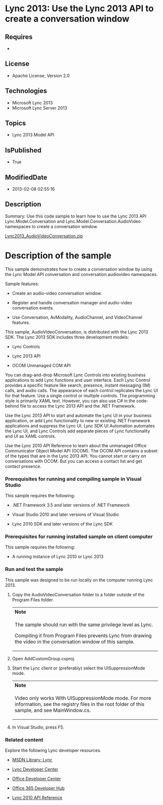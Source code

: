 # Lync 2013: Use the Lync 2013 API to create a conversation window
## Requires
* 
## License
* Apache License, Version 2.0
## Technologies
* Microsoft Lync 2013
* Microsoft Lync Server 2013
## Topics
* Lync 2013 Model API
## IsPublished
* True
## ModifiedDate
* 2013-02-08 02:55:16
## Description

<div id="header">Summary: Use this code sample to learn how to use the Lync 2013 API
<span class="label">Lync.Model.Conversation</span> and <span class="label">Lync.Model.Conversation.AudioVideo</span> namespaces to create a conversation window.</div>
<div id="mainSection">
<div id="mainBody">
<div class="introduction">
<p><a id="75768" href="/Lync-2013-Use-the-Lync-68eabecb/file/75768/1/Lync2013_AudioVideoConversation.zip">Lync2013_AudioVideoConversation.zip</a>&nbsp;</p>
</div>
<h1 class="heading">Description of the sample</h1>
<div class="section" id="sectionSection0">
<p>This sample demonstrates how to create a conversation window by using the Lync Model API
<span class="label">conversation</span> and <span class="label">conversation.audiovideo</span> namespaces.</p>
<p>Sample features:</p>
<ul>
<li>
<p>Create an audio-video conversation window.</p>
</li><li>
<p>Register and handle conversation manager and audio-video conversation events.</p>
</li><li>
<p>Use <span class="label">Conversation</span>, <span class="label">AvModality</span>,
<span class="label">AudioChannel</span>, and <span class="label">VideoChannel</span> features.</p>
</li></ul>
<p>This sample, AudioVideoConversation, is distributed with the Lync 2013 SDK. The Lync 2013 SDK includes three development models:</p>
<ul>
<li>
<p>Lync Controls</p>
</li><li>
<p>Lync 2013 API</p>
</li><li>
<p>OCOM Unmanaged COM API</p>
</li></ul>
<p>You can drag-and-drop Microsoft Lync Controls into existing business applications to add Lync functions and user interface. Each Lync Control provides a specific feature like search, presence, instant messaging (IM) calls, and audio calls. The appearance
 of each control replicates the Lync UI for that feature. Use a single control or multiple controls. The programming style is primarily XAML text. However, you can also use C# in the code-behind file to access the Lync 2013 API and the .NET Framework.</p>
<p>Use the Lync 2013 API to start and automate the Lync UI in your business application, or add Lync functionality to new or existing .NET Framework applications and suppress the Lync UI. Lync SDK UI Automation automates the Lync UI, and Lync Controls add separate
 pieces of Lync functionality and UI as XAML controls.</p>
<p>Use the Lync 2010 API Reference to learn about the unmanaged Office Communicator Object Model API (OCOM). The OCOM API contains a subset of the types that are in the Lync 2013 API. You cannot start or carry on conversations with OCOM. But you can access
 a contact list and get contact presence.</p>
<h3 class="subHeading">Prerequisites for running and compiling sample in Visual Studio</h3>
<div class="subsection">
<p>This sample requires the following:</p>
<ul>
<li>
<p>.NET Framework 3.5 and later versions of .NET Framework</p>
</li><li>
<p>Visual Studio 2010 and later versions of Visual Studio</p>
</li><li>
<p>Lync 2010 SDK and later versions of the Lync SDK</p>
</li></ul>
</div>
<h3 class="subHeading">Prerequisites for running installed sample on client computer</h3>
<div class="subsection">
<p>This sample requires the following:</p>
<ul>
<li>
<p>A running instance of Lync 2010 or Lync 2013</p>
</li></ul>
</div>
<h3 class="subHeading">Run and test the sample</h3>
<div class="subsection">
<p>This sample was designed to be run locally on the computer running Lync 2013.</p>
<ol>
<li>
<p>Copy the AudioVideoConversation folder to a folder outside of the Program Files folder.</p>
<div class="alert">
<table cellspacing="0" cellpadding="0" width="100%">
<tbody>
<tr>
<th align="left"><strong>Note</strong></th>
</tr>
<tr>
<td>
<p>The sample should run with the same privilege level as Lync.</p>
<p>Compiling it from Program Files prevents Lync from drawing the video in the conversation window of this sample.</p>
</td>
</tr>
</tbody>
</table>
</div>
</li><li>
<p>Open AddCustomGroup.csproj.</p>
</li><li>
<p>Start the Lync client or (preferably) select the UISuppressionMode mode.</p>
<div class="alert">
<table cellspacing="0" cellpadding="0" width="100%">
<tbody>
<tr>
<th align="left"><strong>Note</strong></th>
</tr>
<tr>
<td>
<p>Video only works With UISuppressionMode mode. For more information, see the registry files in the root folder of this sample, and see MainWindow.cs.</p>
</td>
</tr>
</tbody>
</table>
</div>
</li><li>
<p>In Visual Studio, press F5.</p>
</li></ol>
</div>
<h3 class="subHeading">Related content</h3>
<div class="subsection">
<p>Explore the following Lync developer resources.</p>
<ul>
<li>
<p><a href="http://msdn.microsoft.com/en-us/library/gg455051.aspx" target="_blank">MSDN Library: Lync</a></p>
</li><li>
<p><a href="http://msdn.microsoft.com/en-us/lync/gg132942.aspx" target="_blank">Lync Developer Center</a></p>
</li><li>
<p><a href="http://msdn.microsoft.com/en-us/office/aa905340.aspx" target="_blank">Office Developer Center</a></p>
</li><li>
<p><a href="http://msdn.microsoft.com/en-us/office/hh506337.aspx" target="_blank">Office 365 Developer Hub</a></p>
</li><li>
<p><a href="http://gallery.technet.microsoft.com/Lync-2010-API-Reference-48d2c5c9" target="_blank">Lync 2010 API Reference</a></p>
</li></ul>
</div>
</div>
</div>
</div>
